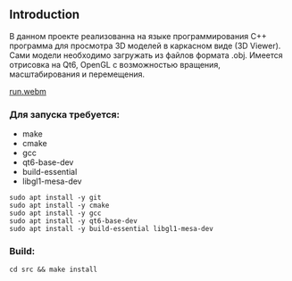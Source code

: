 ## Introduction

В данном проекте реализованна на языке программирования С++ программа для просмотра 3D моделей в каркасном виде (3D Viewer). Сами модели необходимо загружать из файлов формата .obj. Имеется отрисовка на Qt6, OpenGL с возможностью вращения, масштабирования и перемещения.

[run.webm](https://user-images.githubusercontent.com/56389088/222218202-2df6991d-07c4-4fb2-af2b-67bd05a48ee3.webm)

### Для запуска требуется:

- make
- cmake
- gcc
- qt6-base-dev
- build-essential 
- libgl1-mesa-dev

```
sudo apt install -y git
sudo apt install -y cmake
sudo apt install -y gcc
sudo apt install -y qt6-base-dev
sudo apt install -y build-essential libgl1-mesa-dev
```

### Build:
```
cd src && make install
